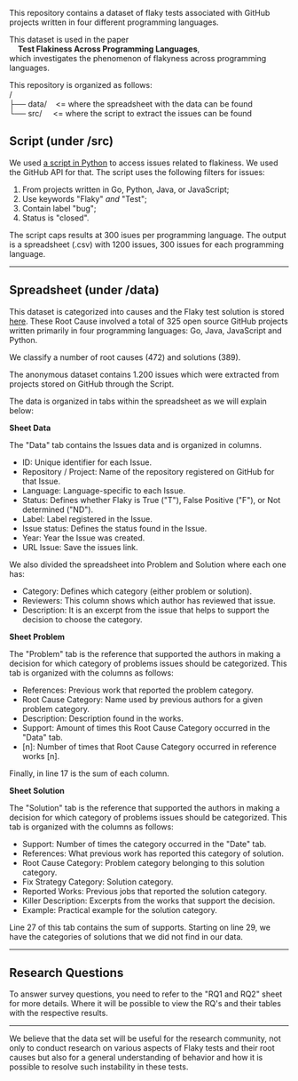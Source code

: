 This repository contains a dataset of flaky tests associated with GitHub projects written in four different programming languages.

This dataset is used in the paper<br> 
&nbsp;&nbsp;&nbsp;&nbsp;**Test Flakiness Across Programming Languages**,<br>
which investigates the phenomenon of flakyness across programming languages.

This repository is organized as follows:<br>
/<br>
├── data/&nbsp;&nbsp;&nbsp;&nbsp;<= where the spreadsheet with the data can be found<br>
└── src/&nbsp;&nbsp;&nbsp;&nbsp;&nbsp;<= where the script to extract the issues can be found<br>

## Script (under /src)

We used [a script in Python](https://github.com/Test-Flaky/Flakiness/blob/main/src/Script-flakiness.py) to access issues related to flakiness. We used the GitHub API for that. The script uses the following filters for issues:

1. From projects written in Go, Python, Java, or JavaScript;
2. Use keywords "Flaky" *and* "Test";
3. Contain label "bug";
4. Status is "closed".

The script caps results at 300 isues per programming language. The output is a spreadsheet (.csv) with 1200 issues, 300 issues for each programming language.

-------------------------------------------------------------------------------------------------------------------------------------------------------

## Spreadsheet (under /data)

This dataset is categorized into causes and the Flaky test solution is stored [here](https://github.com/Test-Flaky/OOPSLA21/tree/main/data).
These Root Cause involved a total of 325 open source GitHub projects written primarily in four programming languages: Go, Java, JavaScript and Python.

We classify a number of root causes (472) and solutions (389).

The anonymous dataset contains 1.200 issues which were extracted from projects stored on GitHub through the Script.

The data is organized in tabs within the spreadsheet as we will explain below:

**Sheet Data**

The "Data" tab contains the Issues data and is organized in columns.

* ID: Unique identifier for each Issue.
* Repository / Project: Name of the repository registered on GitHub for that Issue.
* Language: Language-specific to each Issue.
* Status: Defines whether Flaky is True ("T"), False Positive ("F"), or Not determined ("ND").
* Label: Label registered in the Issue.
* Issue status: Defines the status found in the Issue.
* Year: Year the Issue was created.
* URL Issue: Save the issues link.

We also divided the spreadsheet into Problem and Solution where each one has:
* Category: Defines which category (either problem or solution).
* Reviewers: This column shows which author has reviewed that issue.
* Description: It is an excerpt from the issue that helps to support the decision to choose the category.

**Sheet Problem**

The "Problem" tab is the reference that supported the authors in making a decision for which category of problems issues should be categorized.
This tab is organized with the columns as follows:
* References: Previous work that reported the problem category.
* Root Cause Category: Name used by previous authors for a given problem category.
* Description: Description found in the works.
* Support: Amount of times this Root Cause Category occurred in the "Data" tab.
* [n]: Number of times that Root Cause Category occurred in reference works [n].

Finally, in line 17 is the sum of each column.

**Sheet Solution**

The "Solution" tab is the reference that supported the authors in making a decision for which category of problems issues should be categorized.
This tab is organized with the columns as follows:

* Support: Number of times the category occurred in the "Date" tab.
* References: What previous work has reported this category of solution.
* Root Cause Category: Problem category belonging to this solution category.
* Fix Strategy Category: Solution category.
* Reported Works: Previous jobs that reported the solution category.
* Killer Description: Excerpts from the works that support the decision.
* Example: Practical example for the solution category.

Line 27 of this tab contains the sum of supports.
Starting on line 29, we have the categories of solutions that we did not find in our data.

-------------------------------------------------------------------------------------------------------------------------------------------------------
## Research Questions

To answer survey questions, you need to refer to the "RQ1 and RQ2" sheet for more details. Where it will be possible to view the RQ's and their tables with the respective results.

-------------------------------------------------------------------------------------------------------------------------------------------------------
We believe that the data set will be useful for the research community, not only to conduct research on various aspects of Flaky tests and their root causes but also for a general understanding of behavior and how it is possible to resolve such instability in these tests.
